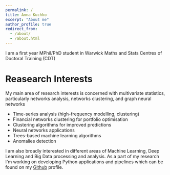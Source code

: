```yaml
---
permalink: /
title: Anna Kuchko
excerpt: "About me"
author_profile: true
redirect_from: 
  - /about/
  - /about.html
---
```


I am a first year MPhil/PhD student in Warwick Maths and Stats Centres of Doctoral Training (CDT)

Reasearch Interests
======
My main area of research interests is concerned with multivariate statistics, particularly networks analysis, networks clustering, and graph neural networks
* Time-series analysis (high-frequency modelling, clustering)
* Financial networks clustering for portfolio optimisation
* Clustering algorithms for improved predictions
* Neural networks applications
* Trees-based machine learning algorithms
* Anomalies detection 

I am also broadly interested in different areas of Machine Learning, Deep Learning and Big Data processing and analysis. As a part of my research I'm working on developing Python applications and pipelines which can be found on my [Github](https://github.com/annakuchko) profile.
